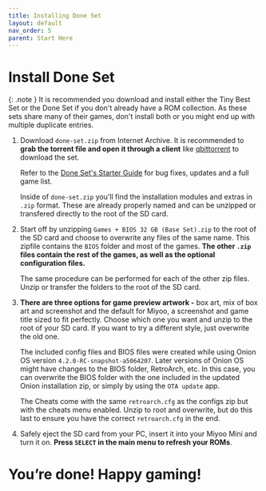 ```yaml
---
title: Installing Done Set
layout: default
nav_order: 5
parent: Start Here
---
```

# Install Done Set

{: .note }
It is recommended you download and install either the Tiny Best Set or the Done Set if you don't already have a ROM collection. As these sets share many of their games, don't install both or you might end up with multiple duplicate entries.

1. Download `done-set.zip` from Internet Archive. It is recommended to **grab the torrent file and open it through a client** like [qbittorrent](https://www.qbittorrent.org/download) to download the set.

    Refer to the [Done Set's Starter Guide](https://docs.google.com/document/d/16rXswBhbYYEM1MP9jBoAohnm3g9zI8FKuhSXSCi3KMA/edit?usp=sharing) for bug fixes, updates and a full game list.

    Inside of `done-set.zip` you'll find the installation modules and extras in `.zip` format. These are already properly named and can be unzipped or transfered directly to the root of the SD card.

2. Start off by unzipping `Games + BIOS 32 GB (Base Set).zip` to the root of the SD card and choose to overwrite any files of the same name. This zipfile contains the `BIOS` folder and most of the games. **The other `.zip` files contain the rest of the games, as well as the optional configuration files.**

    The same procedure can be performed for each of the other zip files. Unzip or transfer the folders to the root of the SD card.

3. **There are three options for game preview artwork -** box art, mix of box art and screenshot and the default for Miyoo, a screenshot and game title sized to fit perfectly. Choose which one you want and unzip to the root of your SD card. If you want to try a different style, just overwrite the old one.

    The included config files and BIOS files were created while using Onion OS version `4.2.0-RC-snapshot-a5064207`. Later versions of Onion OS might have changes to the BIOS folder, RetroArch, etc. In this case, you can overwrite the BIOS folder with the one included in the updated Onion installation zip, or simply by using the `OTA update` app.

    The Cheats come with the same `retroarch.cfg` as the configs zip but with the cheats menu enabled. Unzip to root and overwrite, but do this last to ensure you have the correct `retroarch.cfg` in the end.

4. Safely eject the SD card from your PC, insert it into your Miyoo Mini and turn it on. **Press `SELECT` in the main menu to refresh your ROMs**.

# You’re done! Happy gaming!
